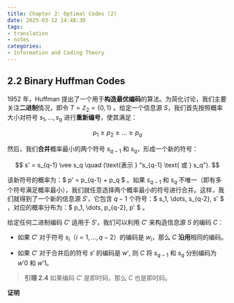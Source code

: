 ```yaml
---
title: Chapter 2: Optimal Codes (2)
date: 2025-03-12 14:48:30
tags:
- translation
- notes
categories:
- Information and Coding Theory
---
```


## 2.2 Binary Huffman Codes 

1952 年，Huffman 提出了一个用于**构造最优编码**的算法。为简化讨论，我们主要关注**二进制**情况，即令 $T = \mathbb{Z}_2 = \{0,1\}$ 。给定一个信息源 $S$，我们首先按照概率大小对符号 $s_1, \dots, s_q$ 进行**重新编号**，使其满足：

$$
p_1 \geq p_2 \geq \dots \geq p_q
$$

然后，我们**合并**概率最小的两个符号 $s_{q-1}$ 和 $s_q$，形成一个新的符号：

$$
s' = s_{q-1} \vee s_q \quad (\text{表示 } "s_{q-1} \text{ 或 } s_q").
$$

该新符号的概率为：$ p' = p_{q-1} + p_q $ 。如果 $s_{q-1}$ 和 $s_q$ 不唯一（即有多个符号满足概率最小），我们就任意选择两个概率最小的符号进行合并。这样，我们就得到了一个新的信息源 $S'$，它包含 $q-1$ 个符号：$ s_1, \dots, s_{q-2}, s' $ ，对应的概率分布为：$ p_1, \dots, p_{q-2}, p' $ 。

给定任何二进制编码 $C'$ 适用于 $S'$，我们可以利用 $C'$ 来构造信息源 $S$ 的编码 $C$：  

- 如果 $C'$ 对于符号 $s_i$（$i = 1, \dots, q-2$）的编码是 $w_i$，那么 $C$ **沿用**相同的编码。

- 如果 $C'$ 对于合并后的符号 $s'$ 的编码是 $w'$, 则 $C$ 将 $s_{q-1}$ 和 $s_q$ 分别编码为 $w'0$ 和 $w'1$。

> **引理 2.4**
> 如果编码 $C'$ 是即时码，那么 $C$ 也是即时码。

**证明**
